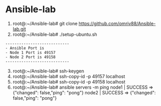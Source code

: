 # Ansible-lab  
  1) root@:~/Ansible-lab# git clone https://github.com/omriv88/Ansible-lab.git
  2) root@:~/Ansible-lab# ./setup-ubuntu.sh
     
    ----------------------------
    - Ansible Port is
    - Node 1 Port is 49157
    - Node 2 Port is 49158
    ----------------------------
 3) root@:~/Ansible-lab# ssh-keygen
 4) root@:~/Ansible-lab# ssh-copy-id -p 49157 localhost
 5) root@:~/Ansible-lab# ssh-copy-id -p 49158 localhost
 6) root@:~/Ansible-lab# ansible servers -m ping
    node1 | SUCCESS => {"changed": false,"ping": "pong"} 
    node2 | SUCCESS => {"changed": false,"ping": "pong"}
